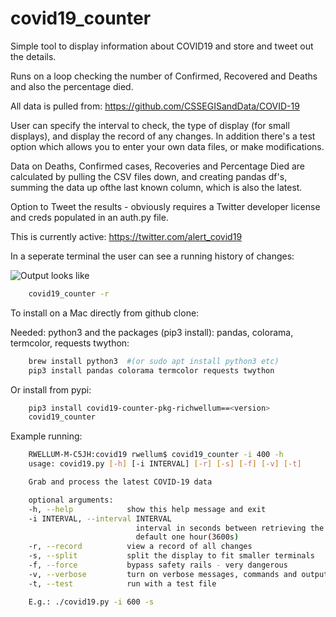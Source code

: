 # covid19_counter

Simple tool to display information about COVID19 and store and tweet out the
details.

Runs on a loop checking the number of Confirmed, Recovered and Deaths and also
the percentage died.

All data is pulled from: <https://github.com/CSSEGISandData/COVID-19>

User can specify the interval to check, the type of display (for small
displays), and display the record of any changes. In addition there's a test
option which allows you to enter your own data files, or make modifications.

Data on Deaths, Confirmed cases, Recoveries and Percentage Died are calculated
by pulling the CSV files down, and creating pandas df's, summing the data up
ofthe last known column, which is also the latest.

Option to Tweet the results - obviously requires a Twitter developer license
and creds populated in an auth.py file.

This is currently active: <https://twitter.com/alert_covid19>

In a seperate terminal the user can see a running history of changes:

![Output looks like](./covid_output.png)

```bash
    covid19_counter -r
```

To install on a Mac directly from github clone:

Needed: python3 and the packages (pip3 install): pandas, colorama, termcolor,
requests twython:

```bash
    brew install python3  #(or sudo apt install python3 etc)
    pip3 install pandas colorama termcolor requests twython
```

Or install from pypi:

```bash
    pip3 install covid19-counter-pkg-richwellum==<version>
    covid19_counter
```

Example running:

```bash
    RWELLUM-M-C5JH:covid19 rwellum$ covid19_counter -i 400 -h
    usage: covid19.py [-h] [-i INTERVAL] [-r] [-s] [-f] [-v] [-t]

    Grab and process the latest COVID-19 data

    optional arguments:
    -h, --help            show this help message and exit
    -i INTERVAL, --interval INTERVAL
                            interval in seconds between retrieving the data again,
                            default one hour(3600s)
    -r, --record          view a record of all changes
    -s, --split           split the display to fit smaller terminals
    -f, --force           bypass safety rails - very dangerous
    -v, --verbose         turn on verbose messages, commands and outputs
    -t, --test            run with a test file

    E.g.: ./covid19.py -i 600 -s
```
